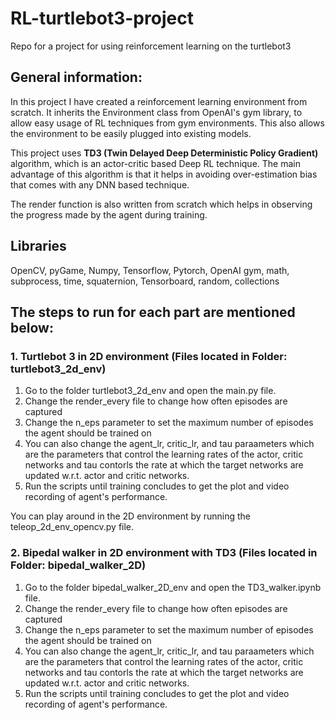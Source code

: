 # RL-turtlebot3-project
Repo for a project for using reinforcement learning on the turtlebot3


## General information:
In this project I have created a reinforcement learning environment from scratch. It inherits the Environment class from OpenAI's gym library, to allow easy usage of RL techniques from gym environments. This also allows the environment to be easily plugged into existing models.

This project uses **TD3 (Twin Delayed Deep Deterministic Policy Gradient)** algorithm, which is an actor-critic based Deep RL technique. The main advantage of this algorithm is that it helps in avoiding over-estimation bias that comes with any DNN based technique.

The render function is also written from scratch which helps in observing the progress made by the agent during training.

## Libraries
OpenCV, pyGame, Numpy, Tensorflow, Pytorch, OpenAI gym, 
math, subprocess, time, squaternion, Tensorboard, random, collections
## The steps to run for each part are mentioned below:
### 1. Turtlebot 3 in 2D environment (Files located in Folder: turtlebot3_2d_env)
1. Go to the folder turtlebot3_2d_env and open the main.py file.
2. Change the render_every file to change how often episodes are captured
3. Change the n_eps parameter to set the maximum number of episodes the agent should be trained on
4. You can also change the agent_lr, critic_lr, and tau paraameters which are the parameters that control the learning rates of the actor, critic networks and tau contorls the rate at which the target networks are updated w.r.t. actor and critic networks.
5. Run the scripts until training concludes to get the plot and video recording of agent's performance.

You can play around in the 2D environment by running the teleop_2d_env_opencv.py file.


### 2. Bipedal walker in 2D environment with TD3 (Files located in Folder: bipedal_walker_2D)
1. Go to the folder bipedal_walker_2D_env and open the TD3_walker.ipynb file.
2. Change the render_every file to change how often episodes are captured
3. Change the n_eps parameter to set the maximum number of episodes the agent should be trained on
4. You can also change the agent_lr, critic_lr, and tau paraameters which are the parameters that control the learning rates of the actor, critic networks and tau contorls the rate at which the target networks are updated w.r.t. actor and critic networks.
5. Run the scripts until training concludes to get the plot and video recording of agent's performance.

